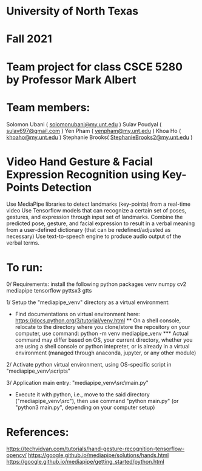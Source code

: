 # University of North Texas
# Fall 2021
# Team project for class CSCE 5280 by Professor Mark Albert

# Team members:
Solomon Ubani ( solomonubani@my.unt.edu )
Sulav Poudyal ( sulav697@gmail.com )
Yen Pham ( yenpham@my.unt.edu )
Khoa Ho ( khoaho@my.unt.edu ) 
Stephanie Brooks( StephanieBrooks2@my.unt.edu )


# Video Hand Gesture & Facial Expression Recognition using Key-Points Detection
Use MediaPipe libraries to detect landmarks (key-points) from a real-time video
Use Tensorflow models that can recognize a certain set of poses, gestures, and expression through input set of landmarks.
Combine the predicted pose, gesture, and facial expression to result in a verbal meaning from a user-defined dictionary (that can be redefined/adjusted as necessary)
Use text-to-speech engine to produce audio output of the verbal terms.


# To run:
0/ Requirements: install the following python packages
venv
numpy
cv2
mediapipe
tensorflow
pyttsx3
gtts

1/ Setup the "mediapipe_venv" directory as a virtual environment:
* Find documentations on virtual environment here: https://docs.python.org/3/tutorial/venv.html
** On a shell console, relocate to the directory where you clone/store the repository on your computer, use command:  python -m venv mediapipe_venv
*** Actual command may differ based on OS, your current directory, whether you are using a shell console or python intepreter, or is already in a virtual environment (managed through anaconda, jupyter, or any other module)

2/ Activate python virtual environment, using OS-specific script in "mediapipe_venv\scripts"


3/ Application main entry: "mediapipe_venv\src\main.py"
* Execute it with python, i.e., move to the said directory ("mediapipe_venv\src"), then use command "python main.py" (or "python3 main.py", depending on your computer setup)

# References:
https://techvidvan.com/tutorials/hand-gesture-recognition-tensorflow-opencv/
https://google.github.io/mediapipe/solutions/hands.html
https://google.github.io/mediapipe/getting_started/python.html
